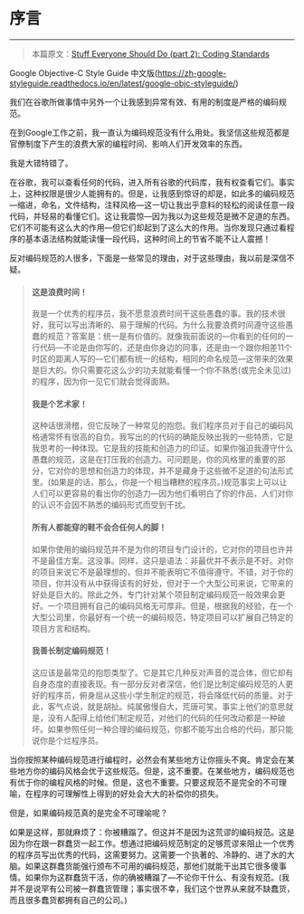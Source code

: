 # 序言

---

> 本篇原文：[Stuff Everyone Should Do \(part 2\): Coding Standards](http://goodmath.scientopia.org/2011/07/14/stuff-everyone-should-do-part-2-coding-standards/)

Google Objective-C Style Guide 中文版(https://zh-google-styleguide.readthedocs.io/en/latest/google-objc-styleguide/)


我们在谷歌所做事情中另外一个让我感到异常有效、有用的制度是严格的编码规范。

在到Google工作之前，我一直认为编码规范没有什么用处。我坚信这些规范都是官僚制度下产生的浪费大家的编程时间、影响人们开发效率的东西。

我是大错特错了。

在谷歌，我可以查看任何的代码，进入所有谷歌的代码库，我有权查看它们。事实上，这种权限是很少人能拥有的。但是，让我感到惊讶的却是，如此多的编码规范—缩进，命名，文件结构，注释风格—这一切让我出乎意料的轻松的阅读任意一段代码，并轻易的看懂它们。这让我震惊—因为我以为这些规范是微不足道的东西。它们不可能有这么大的作用—但它们却起到了这么大的作用。当你发现只通过看程序的基本语法结构就能读懂一段代码，这种时间上的节省不能不让人震撼！

反对编码规范的人很多，下面是一些常见的理由，对于这些理由，我以前是深信不疑。

> #### 这是浪费时间！
>
> 我是一个优秀的程序员，我不愿意浪费时间干这些愚蠢的事。我的技术很好，我可以写出清晰的、易于理解的代码。为什么我要浪费时间遵守这些愚蠢的规范？答案是：统一是有价值的。就像我前面说的—你看到的任何的一行代码—不论是由你写的，还是由你身边的同事，还是由一个跟你相差11个时区的距离人写的—它们都有统一的结构，相同的命名规范—这带来的效果是巨大的。你只需要花这么少的功夫就能看懂一个你不熟悉\(或完全未见过\)的程序，因为你一见它们就会觉得面熟。
>
> #### 我是个艺术家！
>
> 这种话很滑稽，但它反映了一种常见的抱怨。我们程序员对于自己的编码风格通常怀有很高的自负。我写出的的代码的确能反映出我的一些特质，它是我思考的一种体现。它是我的技能和创造力的印证。如果你强迫我遵守什么愚蠢的规范，这是在打压我的创造力。可问题是，你的风格里的重要的部分，它对你的思想和创造力的体现，并不是藏身于这些微不足道的句法形式里。\(如果是的话，那么，你是一个相当糟糕的程序员。\)规范事实上可以让人们可以更容易的看出你的创造力—因为他们看明白了你的作品，人们对你的认识不会因不熟悉的编码形式而受到干扰。
>
> #### 所有人都能穿的鞋不会合任何人的脚！
>
> 如果你使用的编码规范并不是为你的项目专门设计的，它对你的项目也许并不是最佳方案。这没事。同样，这只是语法：非最优并不表示是不好。对你的项目来说它不是最理想的，但并不能表明它不值得遵守。不错，对于你的项目，你并没有从中获得该有的好处，但对于一个大型公司来说，它带来的好处是巨大的。除此之外，专门针对某个项目制定编码规范一般效果会更好。一个项目拥有自己的编码风格无可厚非。但是，根据我的经验，在一个大型公司里，你最好有一个统一的编码规范，特定项目可以扩展自己特定的项目方言和结构。
>
> #### 我善长制定编码规范！
>
> 这应该是最常见的抱怨类型了。它是其它几种反对声音的混合体，但它却有自身态度的直接表现。有一部分反对者深信，他们是比制定编码规范的人更好的程序员，俯身屈从这些小学生制定的规范，将会降低代码的质量。对于此，客气点说，就是胡扯。纯属傲慢自大，荒唐可笑。事实上他们的意思就是，没有人配得上给他们制定规范，对他们的代码的任何改动都是一种破坏。如果参照任何一种合理的编码规范，你都不能写出合格的代码，那只能说你是个烂程序员。

当你按照某种编码规范进行编程时，必然会有某些地方让你摇头不爽。肯定会在某些地方你的编码风格会优于这些规范。但是，这不重要。在某些地方，编码规范也有优于你的编程风格的时候。但是，这也不重要。只要这规范不是完全的不可理喻，在程序的可理解性上得到的好处会大大的补偿你的损失。

但是，如果编码规范真的是完全不可理喻呢？

如果是这样，那就麻烦了：你被糟蹋了。但这并不是因为这荒谬的编码规范。这是因为你在跟一群蠢货一起工作。想通过把编码规范制定的足够荒谬来阻止一个优秀的程序员写出优秀的代码，这需要努力。这需要一个执著的、冷静的、进了水的大脑。如果这群蠢货能强行颁布不可用的编码规范，那他们就能干出其它很多傻事情。如果你为这群蠢货干活，你的确被糟蹋了—不论你干什么、有没有规范。\(我并不是说罕有公司被一群蠢货管理；事实很不幸，我们这个世界从来就不缺蠢货，而且很多蠢货都拥有自己的公司。\)

